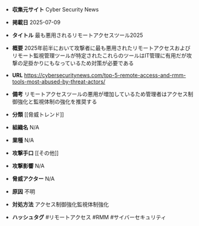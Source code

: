 - **収集元サイト**
Cyber Security News

- **掲載日**
2025-07-09

- **タイトル**
最も悪用されるリモートアクセスツール2025

- **概要**
2025年前半において攻撃者に最も悪用されたリモートアクセスおよびリモート監視管理ツールが特定されたこれらのツールはIT管理に有用だが攻撃の足掛かりにもなっているため対策が必要である

- **URL**
https://cybersecuritynews.com/top-5-remote-access-and-rmm-tools-most-abused-by-threat-actors/

- **備考**
リモートアクセスツールの悪用が増加しているため管理者はアクセス制御強化と監視体制の強化を推奨する

- **分類**
[[脅威トレンド]]

- **組織名**
N/A

- **業種**
N/A

- **攻撃手口**
[[その他]]

- **攻撃影響**
N/A

- **脅威アクター**
N/A

- **原因**
不明

- **対処方法**
アクセス制御強化監視体制強化

- **ハッシュタグ**
#リモートアクセス #RMM #サイバーセキュリティ
